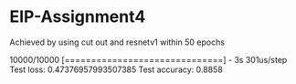 # EIP-Assignment4

Achieved by using cut out and resnetv1 within 50 epochs

10000/10000 [==============================] - 3s 301us/step Test loss: 0.47376957993507385 Test accuracy: 0.8858
